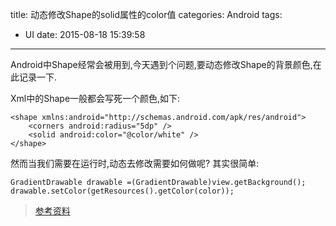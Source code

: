 title: 动态修改Shape的solid属性的color值
categories: Android
tags:
  - UI
date: 2015-08-18 15:39:58
---

Android中Shape经常会被用到,今天遇到个问题,要动态修改Shape的背景颜色,在此记录一下.

Xml中的Shape一般都会写死一个颜色,如下:
```
<shape xmlns:android="http://schemas.android.com/apk/res/android">
    <corners android:radius="5dp" />
    <solid android:color="@color/white" />
</shape>
```
然而当我们需要在运行时,动态去修改需要如何做呢?
其实很简单:
```
GradientDrawable drawable =(GradientDrawable)view.getBackground();
drawable.setColor(getResources().getColor(color));
```

> [参考资料](http://stackoverflow.com/questions/16775891/how-to-change-solid-color-from-the-code)
